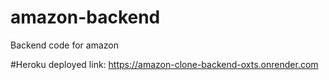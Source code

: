 # amazon-backend
Backend code for amazon 

#Heroku deployed link:
https://amazon-clone-backend-oxts.onrender.com
